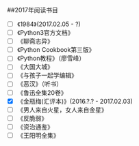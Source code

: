 ##2017年阅读书目

- [ ] 《1984》(2017.02.05 - ?)
- [ ] 《Python3官方文档》
- [ ] 《聊斋志异》
- [ ] 《Python Cookbook第三版》
- [ ] 《Python教程》（廖雪峰）
- [ ] 《大国大城》
- [ ] 《与孩子一起学编辑》
- [ ] 《恶汉》（听书）
- [ ] 《鲁迅全集20卷》
- [x] 《金瓶梅(汇评本)》(2016.?.? - 2017.02.03)
- [ ] 《男人来自火星，女人来自金星》
- [ ] 《反脆弱》
- [ ] 《资治通鉴》
- [ ] 《王阳明全集》
